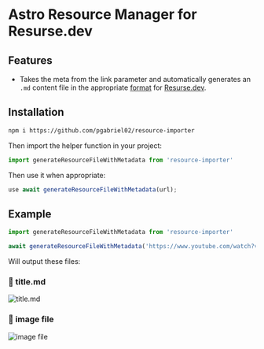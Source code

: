 # Astro Resource Manager for Resurse.dev

## Features

-   Takes the meta from the link parameter and automatically generates an `.md` content file in the appropriate [format](https://github.com/ViorelMocanu/digital-resources/blob/main/src/content/config.ts) for [Resurse.dev](https://resurse.dev/).

## Installation

```bash
npm i https://github.com/pgabriel02/resource-importer
```

Then import the helper function in your project:

```typescript
import generateResourceFileWithMetadata from 'resource-importer'
```

Then use it when appropriate:

```typescript
use await generateResourceFileWithMetadata(url);
```

## Example

```typescript
import generateResourceFileWithMetadata from 'resource-importer'

await generateResourceFileWithMetadata('https://www.youtube.com/watch?v=nzSsv9c_ynQ&t=7503s&ab_channel=ViorelMocanu')
```

Will output these files:

### 🌟 title.md

![title.md](https://imgur.com/MztmT11.png)

### 🌟 image file

![image file](https://imgur.com/4UwRIae.png)
